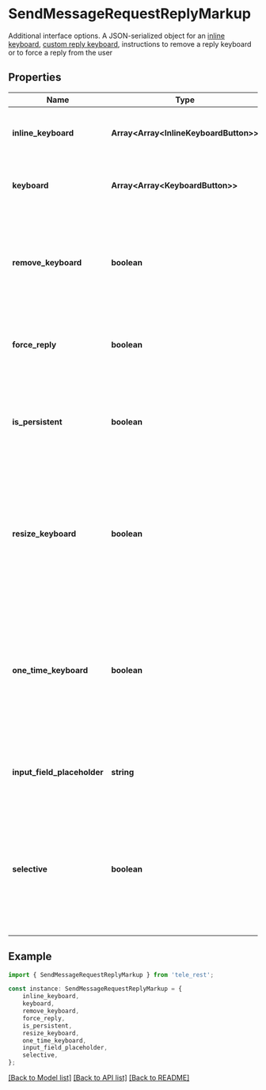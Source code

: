 # SendMessageRequestReplyMarkup

Additional interface options. A JSON-serialized object for an [inline keyboard](https://core.telegram.org/bots/features#inline-keyboards), [custom reply keyboard](https://core.telegram.org/bots/features#keyboards), instructions to remove a reply keyboard or to force a reply from the user

## Properties

Name | Type | Description | Notes
------------ | ------------- | ------------- | -------------
**inline_keyboard** | **Array&lt;Array&lt;InlineKeyboardButton&gt;&gt;** | Array of button rows, each represented by an Array of [InlineKeyboardButton](https://core.telegram.org/bots/api/#inlinekeyboardbutton) objects | [default to undefined]
**keyboard** | **Array&lt;Array&lt;KeyboardButton&gt;&gt;** | Array of button rows, each represented by an Array of [KeyboardButton](https://core.telegram.org/bots/api/#keyboardbutton) objects | [default to undefined]
**remove_keyboard** | **boolean** | Requests clients to remove the custom keyboard (user will not be able to summon this keyboard; if you want to hide the keyboard from sight but keep it accessible, use *one\\_time\\_keyboard* in [ReplyKeyboardMarkup](https://core.telegram.org/bots/api/#replykeyboardmarkup)) | [default to true]
**force_reply** | **boolean** | Shows reply interface to the user, as if they manually selected the bot\&#39;s message and tapped \&#39;Reply\&#39; | [default to true]
**is_persistent** | **boolean** | *Optional*. Requests clients to always show the keyboard when the regular keyboard is hidden. Defaults to *false*, in which case the custom keyboard can be hidden and opened with a keyboard icon. | [optional] [default to false]
**resize_keyboard** | **boolean** | *Optional*. Requests clients to resize the keyboard vertically for optimal fit (e.g., make the keyboard smaller if there are just two rows of buttons). Defaults to *false*, in which case the custom keyboard is always of the same height as the app\&#39;s standard keyboard. | [optional] [default to false]
**one_time_keyboard** | **boolean** | *Optional*. Requests clients to hide the keyboard as soon as it\&#39;s been used. The keyboard will still be available, but clients will automatically display the usual letter-keyboard in the chat - the user can press a special button in the input field to see the custom keyboard again. Defaults to *false*. | [optional] [default to false]
**input_field_placeholder** | **string** | *Optional*. The placeholder to be shown in the input field when the reply is active; 1-64 characters | [optional] [default to undefined]
**selective** | **boolean** | *Optional*. Use this parameter if you want to force reply from specific users only. Targets: 1) users that are @mentioned in the *text* of the [Message](https://core.telegram.org/bots/api/#message) object; 2) if the bot\&#39;s message is a reply to a message in the same chat and forum topic, sender of the original message. | [optional] [default to undefined]

## Example

```typescript
import { SendMessageRequestReplyMarkup } from 'tele_rest';

const instance: SendMessageRequestReplyMarkup = {
    inline_keyboard,
    keyboard,
    remove_keyboard,
    force_reply,
    is_persistent,
    resize_keyboard,
    one_time_keyboard,
    input_field_placeholder,
    selective,
};
```

[[Back to Model list]](../README.md#documentation-for-models) [[Back to API list]](../README.md#documentation-for-api-endpoints) [[Back to README]](../README.md)
